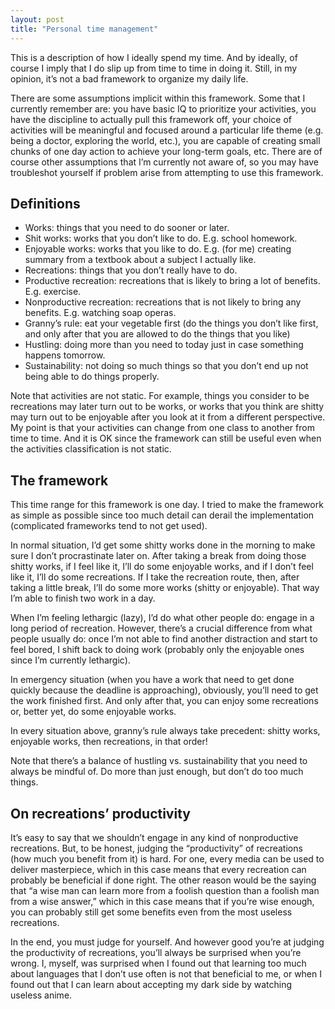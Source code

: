 ```yaml
---
layout: post
title: "Personal time management"
---
```


This is a description of how I ideally spend my time. And by ideally, of course I imply that I do slip up from time to time in doing it. Still, in my opinion, it’s not a bad framework to organize my daily life.

There are some assumptions implicit within this framework. Some that I currently remember are: you have basic IQ to prioritize your activities, you have the discipline to actually pull this framework off, your choice of activities will be meaningful and focused around a particular life theme (e.g. being a doctor, exploring the world, etc.), you are capable of creating small chunks of one day action to achieve your long-term goals, etc. There are of course other assumptions that I’m currently not aware of, so you may have troubleshot yourself if problem arise from attempting to use this framework.

## Definitions

- Works: things that you need to do sooner or later.
- Shit works: works that you don’t like to do. E.g. school homework.
- Enjoyable works: works that you like to do. E.g. (for me) creating summary from a textbook about a subject I actually like.
- Recreations: things that you don’t really have to do.
- Productive recreation: recreations that is likely to bring a lot of benefits. E.g. exercise.
- Nonproductive recreation: recreations that is not likely to bring any benefits. E.g. watching soap operas.
- Granny’s rule: eat your vegetable first (do the things you don’t like first, and only after that you are allowed to do the things that you like)
- Hustling: doing more than you need to today just in case something happens tomorrow.
- Sustainability: not doing so much things so that you don’t end up not being able to do things properly.

Note that activities are not static. For example, things you consider to be recreations may later turn out to be works, or works that you think are shitty may turn out to be enjoyable after you look at it from a different perspective. My point is that your activities can change from one class to another from time to time. And it is OK since the framework can still be useful even when the activities classification is not static.

## The framework

This time range for this framework is one day. I tried to make the framework as simple as possible since too much detail can derail the implementation (complicated frameworks tend to not get used).

In normal situation, I’d get some shitty works done in the morning to make sure I don’t procrastinate later on. After taking a break from doing those shitty works, if I feel like it, I’ll do some enjoyable works, and if I don’t feel like it, I’ll do some recreations. If I take the recreation route, then, after taking a little break, I’ll do some more works (shitty or enjoyable). That way I’m able to finish two work in a day.

When I’m feeling lethargic (lazy), I’d do what other people do: engage in a long period of recreation. However, there’s a crucial difference from what people usually do: once I’m not able to find another distraction and start to feel bored, I shift back to doing work (probably only the enjoyable ones since I’m currently lethargic).

In emergency situation (when you have a work that need to get done quickly because the deadline is approaching), obviously, you’ll need to get the work finished first. And only after that, you can enjoy some recreations or, better yet, do some enjoyable works.

In every situation above, granny’s rule always take precedent: shitty works, enjoyable works, then recreations, in that order!

Note that there’s a balance of hustling vs. sustainability that you need to always be mindful of. Do more than just enough, but don’t do too much things.

## On recreations’ productivity

It’s easy to say that we shouldn’t engage in any kind of nonproductive recreations. But, to be honest, judging the “productivity” of recreations (how much you benefit from it) is hard. For one, every media can be used to deliver masterpiece, which in this case means that every recreation can probably be beneficial if done right. The other reason would be the saying that “a wise man can learn more from a foolish question than a foolish man from a wise answer,” which in this case means that if you’re wise enough, you can probably still get some benefits even from the most useless recreations.

In the end, you must judge for yourself. And however good you’re at judging the productivity of recreations, you’ll always be surprised when you’re wrong. I, myself, was surprised when I found out that learning too much about languages that I don’t use often is not that beneficial to me, or when I found out that I can learn about accepting my dark side by watching useless anime.
